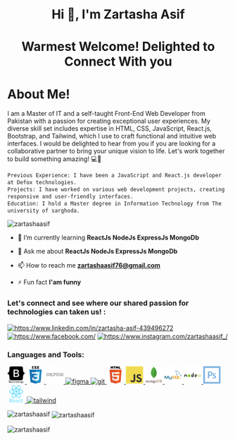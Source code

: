<h1 align="center">Hi 👋, I'm Zartasha Asif</h1>
<h1 align="center">Warmest Welcome! Delighted to Connect With you</h1>
<h1 align="left">About Me!</h1>
<p>I am a Master of IT and a self-taught Front-End Web Developer from Pakistan with a passion for creating exceptional user experiences. My diverse skill set includes expertise in HTML, CSS, JavaScript, React.js, Bootstrap, and Tailwind, which I use to craft functional and intuitive web interfaces. I would be delighted to hear from you if you are looking for a collaborative partner to bring your unique vision to life. Let's work together to build something amazing! 💻🚀


    Previous Experience: I have been a JavaScript and React.js developer at Defox technologies.
    Projects: I have worked on various web development projects, creating responsive and user-friendly interfaces.
    Education: I hold a Master degree in Information Technology from The  university of sarghoda.

</p>




<p align="left"> <img src="https://komarev.com/ghpvc/?username=zartashaasif&label=Profile%20views&color=0e75b6&style=flat" alt="zartashaasif" /> </p>

- 🌱 I’m currently learning **ReactJs NodeJs ExpressJs MongoDb**

- 💬 Ask me about **ReactJs NodeJs ExpressJs MongoDb**

- 📫 How to reach me **zartashaasif76@gmail.com**

- ⚡ Fun fact **I'am funny**

<h3 align="left">Let's connect and see where our shared passion for <br> technologies can taken us! :</h3>
<p align="left">
<a href="https://linkedin.com/in/https://www.linkedin.com/in/zartasha-asif-439496272" target="blank"><img align="center" src="https://raw.githubusercontent.com/rahuldkjain/github-profile-readme-generator/master/src/images/icons/Social/linked-in-alt.svg" alt="https://www.linkedin.com/in/zartasha-asif-439496272" height="30" width="40" /></a>
<a href="https://fb.com/https://www.facebook.com/" target="blank"><img align="center" src="https://raw.githubusercontent.com/rahuldkjain/github-profile-readme-generator/master/src/images/icons/Social/facebook.svg" alt="https://www.facebook.com/" height="30" width="40" /></a>
<a href="https://instagram.com/https://www.instagram.com/zartashaasif_/" target="blank"><img align="center" src="https://raw.githubusercontent.com/rahuldkjain/github-profile-readme-generator/master/src/images/icons/Social/instagram.svg" alt="https://www.instagram.com/zartashaasif_/" height="30" width="40" /></a>
</p>

<h3 align="left">Languages and Tools:</h3>
<p align="left"> <a href="https://getbootstrap.com" target="_blank" rel="noreferrer"> <img src="https://raw.githubusercontent.com/devicons/devicon/master/icons/bootstrap/bootstrap-plain-wordmark.svg" alt="bootstrap" width="40" height="40"/> </a> <a href="https://www.w3schools.com/css/" target="_blank" rel="noreferrer"> <img src="https://raw.githubusercontent.com/devicons/devicon/master/icons/css3/css3-original-wordmark.svg" alt="css3" width="40" height="40"/> </a> <a href="https://expressjs.com" target="_blank" rel="noreferrer"> <img src="https://raw.githubusercontent.com/devicons/devicon/master/icons/express/express-original-wordmark.svg" alt="express" width="40" height="40"/> </a> <a href="https://www.figma.com/" target="_blank" rel="noreferrer"> <img src="https://www.vectorlogo.zone/logos/figma/figma-icon.svg" alt="figma" width="40" height="40"/> </a> <a href="https://git-scm.com/" target="_blank" rel="noreferrer"> <img src="https://www.vectorlogo.zone/logos/git-scm/git-scm-icon.svg" alt="git" width="40" height="40"/> </a> <a href="https://www.w3.org/html/" target="_blank" rel="noreferrer"> <img src="https://raw.githubusercontent.com/devicons/devicon/master/icons/html5/html5-original-wordmark.svg" alt="html5" width="40" height="40"/> </a> <a href="https://developer.mozilla.org/en-US/docs/Web/JavaScript" target="_blank" rel="noreferrer"> <img src="https://raw.githubusercontent.com/devicons/devicon/master/icons/javascript/javascript-original.svg" alt="javascript" width="40" height="40"/> </a> <a href="https://www.mongodb.com/" target="_blank" rel="noreferrer"> <img src="https://raw.githubusercontent.com/devicons/devicon/master/icons/mongodb/mongodb-original-wordmark.svg" alt="mongodb" width="40" height="40"/> </a> <a href="https://www.mysql.com/" target="_blank" rel="noreferrer"> <img src="https://raw.githubusercontent.com/devicons/devicon/master/icons/mysql/mysql-original-wordmark.svg" alt="mysql" width="40" height="40"/> </a> <a href="https://nodejs.org" target="_blank" rel="noreferrer"> <img src="https://raw.githubusercontent.com/devicons/devicon/master/icons/nodejs/nodejs-original-wordmark.svg" alt="nodejs" width="40" height="40"/> </a> <a href="https://www.photoshop.com/en" target="_blank" rel="noreferrer"> <img src="https://raw.githubusercontent.com/devicons/devicon/master/icons/photoshop/photoshop-line.svg" alt="photoshop" width="40" height="40"/> </a> <a href="https://reactjs.org/" target="_blank" rel="noreferrer"> <img src="https://raw.githubusercontent.com/devicons/devicon/master/icons/react/react-original-wordmark.svg" alt="react" width="40" height="40"/> </a> <a href="https://tailwindcss.com/" target="_blank" rel="noreferrer"> <img src="https://www.vectorlogo.zone/logos/tailwindcss/tailwindcss-icon.svg" alt="tailwind" width="40" height="40"/> </a> </p>

<p><img align="left" src="https://github-readme-stats.vercel.app/api/top-langs?username=zartashaasif&show_icons=true&locale=en&layout=compact" alt="zartashaasif" /></p>

<p>&nbsp;<img align="center" src="https://github-readme-stats.vercel.app/api?username=zartashaasif&show_icons=true&locale=en" alt="zartashaasif" /></p>

<p><img align="center" src="https://github-readme-streak-stats.herokuapp.com/?user=zartashaasif&" alt="zartashaasif" /></p>



